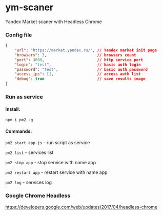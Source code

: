# ym-scaner
Yandex Market scaner with Headless Chrome

### Config file

````json
{
    "url": "https://market.yandex.ru/", // Yandex market init page
    "browsers": 3,                      // browsers count
    "port": 3000,                       // http service port
    "login": "test",                    // basic auth login
    "password": "test",                 // basic auth password
    "access_ips": [],                   // access auth list
    "debug": true                       // save results image
}
````


### Run as service

#### Install:

``npm i pm2 -g``


#### Commands:

``pm2 start app.js`` - run script as service

``pm2 list`` - services list

``pm2 stop app`` - stop service with name app

``pm2 restart app`` - restart service with name app

``pm2 log`` - services log


### Google Chrome Headless

https://developers.google.com/web/updates/2017/04/headless-chrome